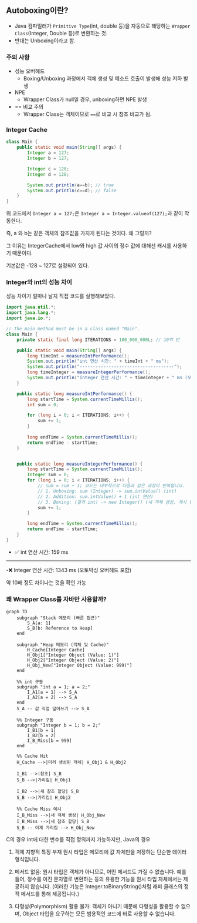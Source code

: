 ## Autoboxing이란?
- Java 컴파일러가 `Primitive Type`(int, double 등)을 자동으로 해당하는 `Wrapper Class`(Integer, Double 등)로 변환하는 것.
- 반대는 Unboxing이라고 함.

### 주의 사항
- 성능 오버헤드
  - Boxing/Unboxing 과정에서 객체 생성 및 메소드 호출이 발생해 성능 저하 발생
- NPE
  - Wrapper Class가 null일 경우, unboxing하면 NPE 발생
- == 비교 주의
  - Wrapper Class는 객체이므로 `==`로 비교 시 참조 비교가 됨.

### Integer Cache
```java
class Main {
    public static void main(String[] args) {
        Integer a = 127;
        Integer b = 127;

        Integer c = 128;
        Integer d = 128;

        System.out.println(a==b); // true
        System.out.println(c==d); // false
    }
}
```

위 코드에서 `Integer a = 127;`은 `Integer a = Integer.valueof(127);`과 같이 작동한다.

즉, a 와 b는 같은 객체의 참조값을 가지게 된다는 것이다. 왜 그럴까?

그 이유는 IntegerCache에서 low와 high 값 사이의 정수 값에 대해선 캐시를 사용하기 때문이다.

기본값은 -128 ~ 127로 설정되어 있다.

### Integer와 int의 성능 차이
성능 차이가 얼마나 날지 직접 코드를 실행해보았다.
```java
import java.util.*;
import java.lang.*;
import java.io.*;

// The main method must be in a class named "Main".
class Main {
    private static final long ITERATIONS = 100_000_000L; // 10억 번

    public static void main(String[] args) {
        long timeInt = measureIntPerformance();
        System.out.println("int 연산 시간: " + timeInt + " ms");
        System.out.println("------------------------------------");
        long timeInteger = measureIntegerPerformance();
        System.out.println("Integer 연산 시간: " + timeInteger + " ms (오토박싱 오버헤드 포함)");
    }

    public static long measureIntPerformance() {
        long startTime = System.currentTimeMillis();
        int sum = 0;

        for (long i = 0; i < ITERATIONS; i++) {
            sum += 1;
        }
        
        long endTime = System.currentTimeMillis();
        return endTime - startTime;
    }


    public static long measureIntegerPerformance() {
        long startTime = System.currentTimeMillis();
        Integer sum = 0;
        for (long i = 0; i < ITERATIONS; i++) {
            // sum = sum + 1; 코드는 내부적으로 다음과 같은 과정이 반복됩니다.
            // 1. Unboxing: sum (Integer) -> sum.intValue() (int)
            // 2. Addition: sum.intValue() + 1 (int 연산)
            // 3. Boxing: (결과 int) -> new Integer() (새 객체 생성, 캐시 범위 밖인 경우)
            sum += 1;
        }

        long endTime = System.currentTimeMillis();
        return endTime - startTime;
    }
}
```


- ✅ int 연산 시간: 159 ms
- ------------------------------------
-❌ Integer 연산 시간: 1343 ms (오토박싱 오버헤드 포함)

약 10배 정도 차이나는 것을 확인 가능

### 왜 Wrapper Class를 자바만 사용할까?
```mermaid
graph TD
    subgraph "Stack 메모리 (빠른 접근)"
        S_A[a: 1]
        S_B[b: Reference to Heap]
    end

    subgraph "Heap 메모리 (객체 및 Cache)"
        H_Cache[Integer Cache]
        H_Obj1["Integer Object (Value: 1)"]
        H_Obj2["Integer Object (Value: 2)"]
        H_Obj_New["Integer Object (Value: 999)"]
    end

    %% int 구동
    subgraph "int a = 1; a = 2;"
        I_A1[a = 1] --> S_A
        I_A2[a = 2] --> S_A
    end
    S_A -- 값 직접 덮어쓰기 --> S_A

    %% Integer 구동
    subgraph "Integer b = 1; b = 2;"
        I_B1[b = 1]
        I_B2[b = 2]
        I_B_Miss[b = 999]
    end

    %% Cache Hit
    H_Cache -->|미리 생성된 객체| H_Obj1 & H_Obj2

    I_B1 -->|참조| S_B
    S_B -->|가리킴| H_Obj1
    
    I_B2 -->|새 참조 할당| S_B
    S_B -->|가리킴| H_Obj2

    %% Cache Miss 예시
    I_B_Miss -->|새 객체 생성| H_Obj_New
    I_B_Miss -->|새 참조 할당| S_B
    S_B -- 이제 가리킴 --> H_Obj_New
```

C의 경우 int에 대한 변수를 직접 정의까지 가능하지만, Java의 경우

1. 객체 지향적 특징 부재
원시 타입은 메모리에 값 자체만을 저장하는 단순한 데이터 형식입니다.

1. 메서드 없음: 원시 타입은 객체가 아니므로, 어떤 메서드도 가질 수 없습니다. 예를 들어, 정수를 이진 문자열로 변환하는 등의 유용한 기능을 원시 타입 자체에서는 제공하지 않습니다. (이러한 기능은 Integer.toBinaryString()처럼 래퍼 클래스의 정적 메서드를 통해 제공됩니다.)

2. 다형성(Polymorphism) 활용 불가: 객체가 아니기 때문에 다형성을 활용할 수 없으며, Object 타입을 요구하는 모든 범용적인 코드에 바로 사용할 수 없습니다.
